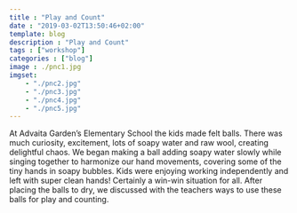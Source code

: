 ```yaml
--- 
title : "Play and Count" 
date : "2019-03-02T13:50:46+02:00" 
template: blog
description : "Play and Count" 
tags : ["workshop"] 
categories : ["blog"] 
image : ./pnc1.jpg
imgset:
    - "./pnc2.jpg"
    - "./pnc3.jpg"
    - "./pnc4.jpg"
    - "./pnc5.jpg"
---
```


 At Advaita Garden’s Elementary School the kids made felt balls. There was much curiosity, excitement, lots of soapy water  <!--more--> and raw wool, creating delightful chaos. We began making a ball adding soapy water slowly while singing together to harmonize our hand movements, covering some of the tiny hands in soapy bubbles. Kids were enjoying working independently and left with super clean hands! Certainly a win-win situation for all. After placing the balls to dry, we discussed with the teachers ways to use these balls for play and counting.

 